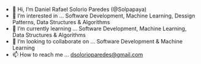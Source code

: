 - 👋 Hi, I’m Daniel Rafael Solorio Paredes (@Solpapaya)
- 👀 I’m interested in ... Software Development, Machine Learning, Dessign Patterns, Data Structures & Algorithms
- 🌱 I’m currently learning ... Software Development, Machine Learning, Data Structures & Algorithms
- 💞️ I’m looking to collaborate on ... Software Development & Machine Learning
- 📫 How to reach me ... dsolorioparedes@gmail.com

<!---
Solpapaya/Solpapaya is a ✨ special ✨ repository because its `README.md` (this file) appears on your GitHub profile.
You can click the Preview link to take a look at your changes.
--->
